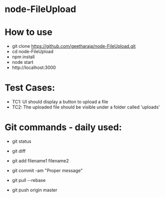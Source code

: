 # node-FileUpload

# How to use
 
- git clone https://github.com/geetharaja/node-FileUpload.git
- cd  node-FileUpload
- npm install
- node start
- http://localhost:3000


# Test Cases:
- TC1: UI should display a button to upload a file
- TC2: The uploaded file should be visible under a folder called 'uploads'

# Git commands - daily used:
- git status
- git diff

- git add filename1 filename2

- git commit -am "Proper message"
- git pull --rebase
- git push origin master
